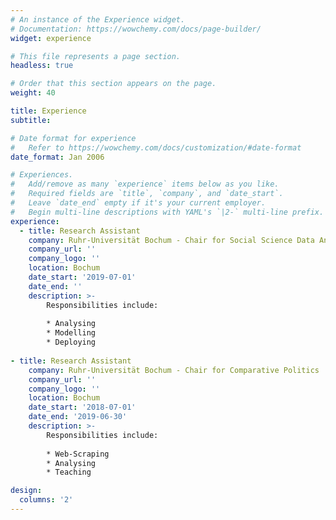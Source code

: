 ```yaml
---
# An instance of the Experience widget.
# Documentation: https://wowchemy.com/docs/page-builder/
widget: experience

# This file represents a page section.
headless: true

# Order that this section appears on the page.
weight: 40

title: Experience
subtitle:

# Date format for experience
#   Refer to https://wowchemy.com/docs/customization/#date-format
date_format: Jan 2006

# Experiences.
#   Add/remove as many `experience` items below as you like.
#   Required fields are `title`, `company`, and `date_start`.
#   Leave `date_end` empty if it's your current employer.
#   Begin multi-line descriptions with YAML's `|2-` multi-line prefix.
experience:
  - title: Research Assistant
    company: Ruhr-Universität Bochum - Chair for Social Science Data Analysis
    company_url: ''
    company_logo: ''
    location: Bochum
    date_start: '2019-07-01'
    date_end: ''
    description: >-
        Responsibilities include:
        
        * Analysing
        * Modelling
        * Deploying
        
- title: Research Assistant
    company: Ruhr-Universität Bochum - Chair for Comparative Politics
    company_url: ''
    company_logo: ''
    location: Bochum
    date_start: '2018-07-01'
    date_end: '2019-06-30'
    description: >-
        Responsibilities include:
        
        * Web-Scraping
        * Analysing
        * Teaching

design:
  columns: '2'
---
```

